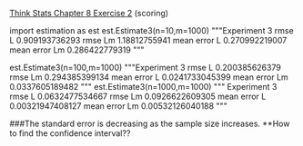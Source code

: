 [Think Stats Chapter 8 Exercise 2](http://greenteapress.com/thinkstats2/html/thinkstats2009.html#toc77) (scoring)

import estimation as est
est.Estimate3(n=10,m=1000)
"""Experiment 3
rmse L 0.909193736293
rmse Lm 1.18812755941
mean error L 0.270992219007
mean error Lm 0.286422779319
"""

est.Estimate3(n=100,m=1000)
"""Experiment 3
rmse L 0.200385626379
rmse Lm 0.294385399134
mean error L 0.0241733045399
mean error Lm 0.0337605189482
"""
est.Estimate3(n=1000,m=1000)
"""
Experiment 3
rmse L 0.0632477534667
rmse Lm 0.0926622609305
mean error L 0.00321947408127
mean error Lm 0.00532126040188
"""

###The standard error is decreasing as the sample size increases. **How to find the confidence interval??

